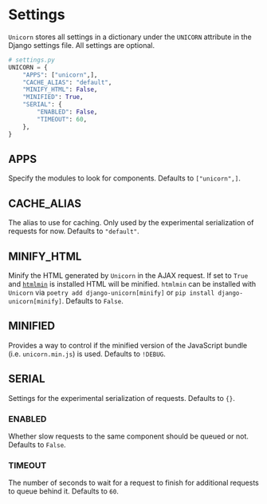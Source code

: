 # Settings

`Unicorn` stores all settings in a dictionary under the `UNICORN` attribute in the Django settings file. All settings are optional.

```python
# settings.py
UNICORN = {
    "APPS": ["unicorn",],
    "CACHE_ALIAS": "default",
    "MINIFY_HTML": False,
    "MINIFIED": True,
    "SERIAL": {
        "ENABLED": False,
        "TIMEOUT": 60,
    },
}
```

## APPS

Specify the modules to look for components. Defaults to `["unicorn",]`.

## CACHE_ALIAS

The alias to use for caching. Only used by the experimental serialization of requests for now. Defaults to `"default"`.

## MINIFY_HTML

Minify the HTML generated by `Unicorn` in the AJAX request. If set to `True` and [`htmlmin`](https://pypi.org/project/htmlmin/) is installed HTML will be minified. `htmlmin` can be installed with `Unicorn` via `poetry add django-unicorn[minify]` or `pip install django-unicorn[minify]`. Defaults to `False`.

## MINIFIED

Provides a way to control if the minified version of the JavaScript bundle (i.e. `unicorn.min.js`) is used. Defaults to `!DEBUG`.

## SERIAL

Settings for the experimental serialization of requests. Defaults to `{}`.

### ENABLED

Whether slow requests to the same component should be queued or not. Defaults to `False`.

### TIMEOUT

The number of seconds to wait for a request to finish for additional requests to queue behind it. Defaults to `60`.

